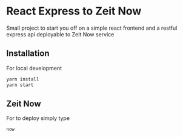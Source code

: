 # React Express to Zeit Now

Small project to start you off on a simple react frontend and a restful express api deployable to Zeit Now service

## Installation

For local development

```bash
yarn install
yarn start

```

## Zeit Now

For to deploy simply type

```bash
now
```

